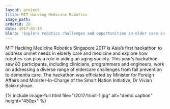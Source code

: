 ```yaml
---
layout: project
title: MIT Hacking Medicine Robotics
image_path: 
orderid: 20
date: 2017-02-10
blurb: 'Explore robotics challenges and opportunities in elder care in response to aging populations around the world.'
---
```

MIT Hacking Medicine Robotics Singapore 2017 is Asia’s first hackathon to address unmet needs in elderly care and medicine and explore how robotics can play a role in aiding an aging society. This year’s hackathon saw 83 participants, including clinicians, programmers and engineers, work on addressing a diverse range of eldercare challenges from fall prevention to dementia care. The hackathon was officiated by Minister for Foreign Affairs and Minister-In-Charge of the Smart Nation Initiative, Dr Vivian Balakrishnan.
<!--more-->
{% include image-full.html file="/2017/1/mit-1.jpg" alt="demo caption" height="450px" %}
 

 



